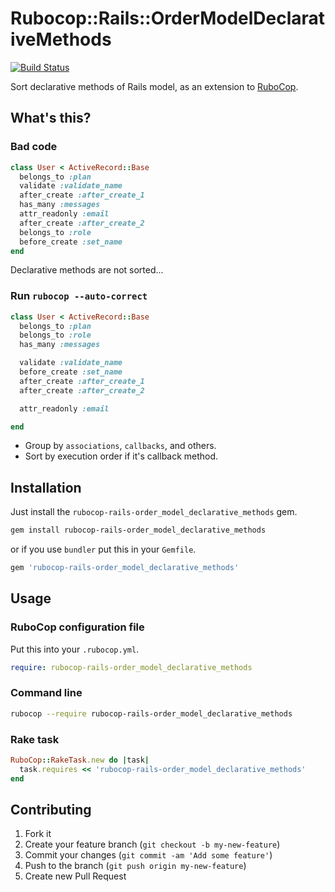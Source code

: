 # Rubocop::Rails::OrderModelDeclarativeMethods

[![Build Status](https://travis-ci.org/pocke/rubocop-rails-order_model_declarative_methods.svg?branch=master)](https://travis-ci.org/pocke/rubocop-rails-order_model_declarative_methods)


Sort declarative methods of Rails model, as an extension to [RuboCop](https://github.com/bbatsov/rubocop).

## What's this?

### Bad code

```ruby
class User < ActiveRecord::Base
  belongs_to :plan
  validate :validate_name
  after_create :after_create_1
  has_many :messages
  attr_readonly :email
  after_create :after_create_2
  belongs_to :role
  before_create :set_name
end
```

Declarative methods are not sorted...


### Run `rubocop --auto-correct`

```ruby
class User < ActiveRecord::Base
  belongs_to :plan
  belongs_to :role
  has_many :messages

  validate :validate_name
  before_create :set_name
  after_create :after_create_1
  after_create :after_create_2

  attr_readonly :email

end
```

- Group by `associations`, `callbacks`, and others.
- Sort by execution order if it's callback method.


## Installation

Just install the `rubocop-rails-order_model_declarative_methods` gem.

```sh
gem install rubocop-rails-order_model_declarative_methods
```

or if you use `bundler` put this in your `Gemfile`.

```ruby
gem 'rubocop-rails-order_model_declarative_methods'
```


## Usage

### RuboCop configuration file

Put this into your `.rubocop.yml`.

```yaml
require: rubocop-rails-order_model_declarative_methods
```


### Command line

```sh
rubocop --require rubocop-rails-order_model_declarative_methods
```

### Rake task

```ruby
RuboCop::RakeTask.new do |task|
  task.requires << 'rubocop-rails-order_model_declarative_methods'
end
```



## Contributing

1. Fork it
2. Create your feature branch (`git checkout -b my-new-feature`)
3. Commit your changes (`git commit -am 'Add some feature'`)
4. Push to the branch (`git push origin my-new-feature`)
5. Create new Pull Request
